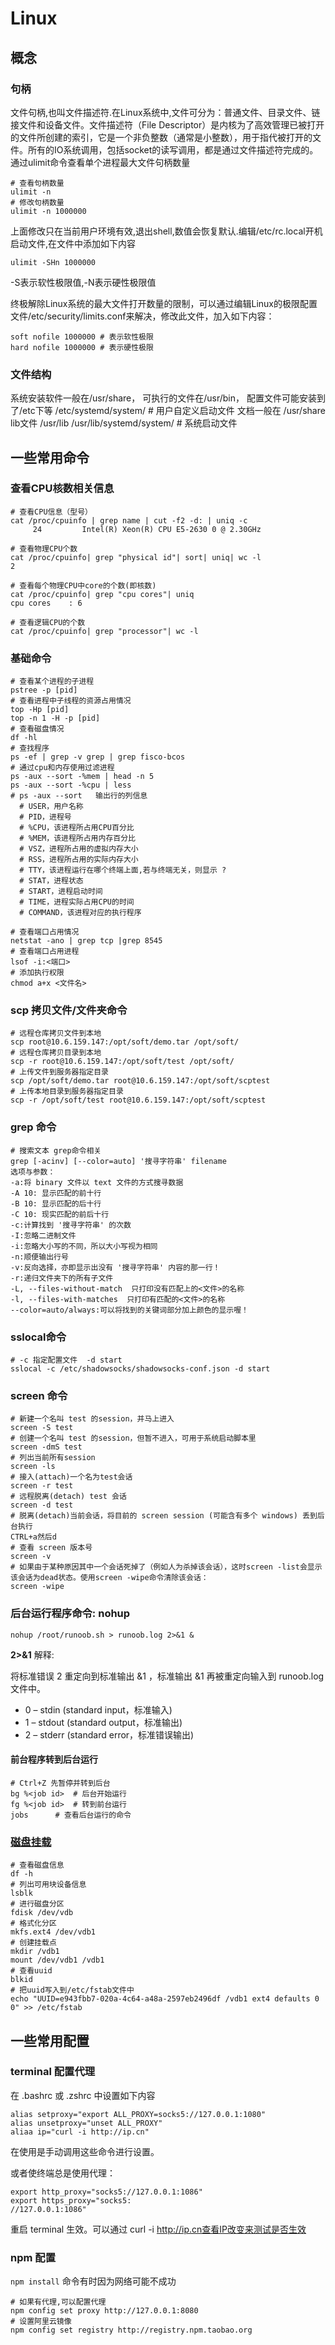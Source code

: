 # Linux

## 概念

### 句柄
文件句柄,也叫文件描述符.在Linux系统中,文件可分为：普通文件、目录文件、链接文件和设备文件。文件描述符（File Descriptor）是内核为了高效管理已被打开的文件所创建的索引，它是一个非负整数（通常是小整数），用于指代被打开的文件。所有的IO系统调用，包括socket的读写调用，都是通过文件描述符完成的。
通过ulimit命令查看单个进程最大文件句柄数量

```
# 查看句柄数量
ulimit -n
# 修改句柄数量
ulimit -n 1000000
```
上面修改只在当前用户环境有效,退出shell,数值会恢复默认.编辑/etc/rc.local开机启动文件,在文件中添加如下内容
```
ulimit -SHn 1000000
```
-S表示软性极限值,-N表示硬性极限值

终极解除Linux系统的最大文件打开数量的限制，可以通过编辑Linux的极限配置文件/etc/security/limits.conf来解决，修改此文件，加入如下内容：
```
soft nofile 1000000 # 表示软性极限
hard nofile 1000000 # 表示硬性极限
```

### 文件结构

系统安装软件一般在/usr/share，
可执行的文件在/usr/bin，
配置文件可能安装到了/etc下等
	/etc/systemd/system/  # 用户自定义启动文件
文档一般在 /usr/share
lib文件 /usr/lib
	/usr/lib/systemd/system/  # 系统启动文件

## 一些常用命令

### 查看CPU核数相关信息
```shell
# 查看CPU信息（型号）
cat /proc/cpuinfo | grep name | cut -f2 -d: | uniq -c
     24         Intel(R) Xeon(R) CPU E5-2630 0 @ 2.30GHz
 
# 查看物理CPU个数
cat /proc/cpuinfo| grep "physical id"| sort| uniq| wc -l
2

# 查看每个物理CPU中core的个数(即核数)
cat /proc/cpuinfo| grep "cpu cores"| uniq
cpu cores    : 6

# 查看逻辑CPU的个数
cat /proc/cpuinfo| grep "processor"| wc -l
```

### 基础命令
```shell
# 查看某个进程的子进程
pstree -p [pid]
# 查看进程中子线程的资源占用情况
top -Hp [pid]
top -n 1 -H -p [pid]
# 查看磁盘情况
df -hl
# 查找程序
ps -ef | grep -v grep | grep fisco-bcos
# 通过cpu和内存使用过滤进程
ps -aux --sort -%mem | head -n 5
ps -aux --sort -%cpu | less
# ps -aux --sort   输出行的列信息
  # USER，用户名称
  # PID，进程号
  # %CPU，该进程所占用CPU百分比
  # %MEM，该进程所占用内存百分比
  # VSZ，进程所占用的虚拟内存大小
  # RSS，进程所占用的实际内存大小
  # TTY，该进程运行在哪个终端上面,若与终端无关，则显示 ?
  # STAT，进程状态
  # START，进程启动时间
  # TIME，进程实际占用CPU的时间
  # COMMAND，该进程对应的执行程序
  
# 查看端口占用情况
netstat -ano | grep tcp |grep 8545
# 查看端口占用进程
lsof -i:<端口>
# 添加执行权限
chmod a+x <文件名>
```

### scp 拷贝文件/文件夹命令
```shell
# 远程仓库拷贝文件到本地
scp root@10.6.159.147:/opt/soft/demo.tar /opt/soft/
# 远程仓库拷贝目录到本地
scp -r root@10.6.159.147:/opt/soft/test /opt/soft/
# 上传文件到服务器指定目录
scp /opt/soft/demo.tar root@10.6.159.147:/opt/soft/scptest
# 上传本地目录到服务器指定目录
scp -r /opt/soft/test root@10.6.159.147:/opt/soft/scptest
```

### grep 命令
```shell
# 搜索文本 grep命令相关
grep [-acinv] [--color=auto] '搜寻字符串' filename
选项与参数：
-a:将 binary 文件以 text 文件的方式搜寻数据
-A 10: 显示匹配的前十行
-B 10: 显示匹配的后十行
-C 10: 现实匹配的前后十行
-c:计算找到 '搜寻字符串' 的次数
-I:忽略二进制文件
-i:忽略大小写的不同，所以大小写视为相同
-n:顺便输出行号
-v:反向选择，亦即显示出没有 '搜寻字符串' 内容的那一行！
-r:递归文件夹下的所有子文件
-L, --files-without-match  只打印没有匹配上的<文件>的名称
-l, --files-with-matches  只打印有匹配的<文件>的名称
--color=auto/always:可以将找到的关键词部分加上颜色的显示喔！
```

### sslocal命令
```shell
# -c 指定配置文件  -d start
sslocal -c /etc/shadowsocks/shadowsocks-conf.json -d start
```

### screen 命令

```shell
# 新建一个名叫 test 的session，并马上进入
screen -S test
# 创建一个名叫 test 的session，但暂不进入，可用于系统启动脚本里
screen -dmS test
# 列出当前所有session
screen -ls
# 接入(attach)一个名为test会话
screen -r test
# 远程脱离(detach) test 会话
screen -d test
# 脱离(detach)当前会话，将目前的 screen session (可能含有多个 windows) 丢到后台执行
CTRL+a然后d
# 查看 screen 版本号
screen -v
# 如果由于某种原因其中一个会话死掉了（例如人为杀掉该会话），这时screen -list会显示该会话为dead状态。使用screen -wipe命令清除该会话：
screen -wipe
```

### 后台运行程序命令: nohup

```shell
nohup /root/runoob.sh > runoob.log 2>&1 &
```

**2>&1** 解释:

将标准错误 2 重定向到标准输出 &1 ，标准输出 &1 再被重定向输入到 runoob.log 文件中。

- 0 – stdin (standard input，标准输入)
- 1 – stdout (standard output，标准输出)
- 2 – stderr (standard error，标准错误输出)

#### 前台程序转到后台运行
```shell
# Ctrl+Z 先暂停并转到后台
bg %<job id>  # 后台开始运行
fg %<job id>  # 转到前台运行
jobs      # 查看后台运行的命令
```

### [磁盘挂载](https://www.cnblogs.com/sirdong/p/11969148.html)

```shell
# 查看磁盘信息
df -h
# 列出可用块设备信息
lsblk
# 进行磁盘分区
fdisk /dev/vdb
# 格式化分区
mkfs.ext4 /dev/vdb1
# 创建挂载点
mkdir /vdb1
mount /dev/vdb1 /vdb1
# 查看uuid
blkid
# 把uuid写入到/etc/fstab文件中
echo "UUID=e943fbb7-020a-4c64-a48a-2597eb2496df /vdb1 ext4 defaults 0 0" >> /etc/fstab
```



## 一些常用配置

### terminal 配置代理

在 .bashrc 或 .zshrc 中设置如下内容
```
alias setproxy="export ALL_PROXY=socks5://127.0.0.1:1080"
alias unsetproxy="unset ALL_PROXY"
aliaa ip="curl -i http://ip.cn"
```

在使用是手动调用这些命令进行设置。

或者使终端总是使用代理：
```
export http_proxy="socks5://127.0.0.1:1086"
export https_proxy="socks5:
//127.0.0.1:1086"
```

重启 terminal 生效。可以通过 curl -i http://ip.cn查看IP改变来测试是否生效

### npm 配置

`npm install` 命令有时因为网络可能不成功
```shell
# 如果有代理,可以配置代理
npm config set proxy http://127.0.0.1:8080
# 设置阿里云镜像
npm config set registry http://registry.npm.taobao.org
```
